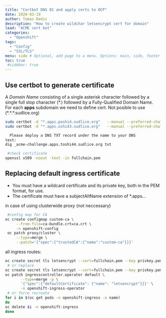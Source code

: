 ```yaml
---
title: "Certbot DNS 01 and apply certs to OCP"
date: 2020-03-19 
author: Tomas Dedic
description: "How to create wildchar letsencrypt cert for domain"
lead: "ACME cert bot"
categories:
  - "Openshift"
tags:
  - "Config"
  - "SSL/TLS"
menu: side # Optional, add page to a menu. Options: main, side, footer
toc: true
 #sidebar: true
---
```

## Use certbot to generate certificate
A *Domain Name* consisting of a single asterisk character followed by a single full
stop character (\*.) followed by a Fully-Qualified Domain Name. For each **apps** subdomain we need to define cert. Not posible to use (\*.\*.\*.sudlice.org)

```sh
sudo certbot -d "*.apps.poshi4.sudlice.org"   --manual --preferred-challenges dns certonly
sudo certbot -d "*.apps.oshi43.sudlice.org"   --manual --preferred-challenges dns certonly

  Please deploy a DNS TXT record under the name to your DNS
test:
dig _acme-challenge.apps.toshi44.sudlice.org txt 
```
```sh
 #check certificate
openssl x509 -noout -text -in fullchain.pem
```
## Replacing default ingress certificate
+ You must have a wildcard certificate and its private key, both in the PEM format, for use.
+ The certificate must have a subjectAltName extension of *.apps.<clustername>.<domain>.

in case of using clusterwide proxy (not neccessary)
```sh
 #config map for CA
oc create configmap custom-ca \
     --from-file=ca-bundle.crt=ca.crt \
     -n openshift-config
 oc patch proxy/cluster \
     --type=merge \
     --patch='{"spec":{"trustedCA":{"name":"custom-ca"}}}'
```
all ingress routes:
```sh
oc create secret tls letsencrypt --cert=fullchain.pem --key privkey.pem -n openshift-ingress
 # or replace
oc create secret tls letsencrypt --cert=fullchain.pem --key privkey.pem -n openshift-ingress --dry-run -o yaml|oc replace -f -
oc patch ingresscontroller.operator default \
       --type=merge -p \
       '{"spec":{"defaultCertificate": {"name": "letsencrypt"}}}' \
       -n openshift-ingress-operator
 # or force recreate
for i in $(oc get pods -n openshift-ingress -o name)
do
oc delete $i -n openshift-ingress
done
```

